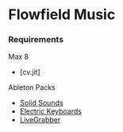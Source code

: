 # Flowfield Music


### Requirements

Max 8
- [cv.jit]

Ableton Packs
- [Solid Sounds](https://www.ableton.com/en/packs/solid-sounds/) 
- [Electric Keyboards](https://www.ableton.com/en/packs/electric-keyboards/)
- [LiveGrabber](https://www.showsync.com/tools)